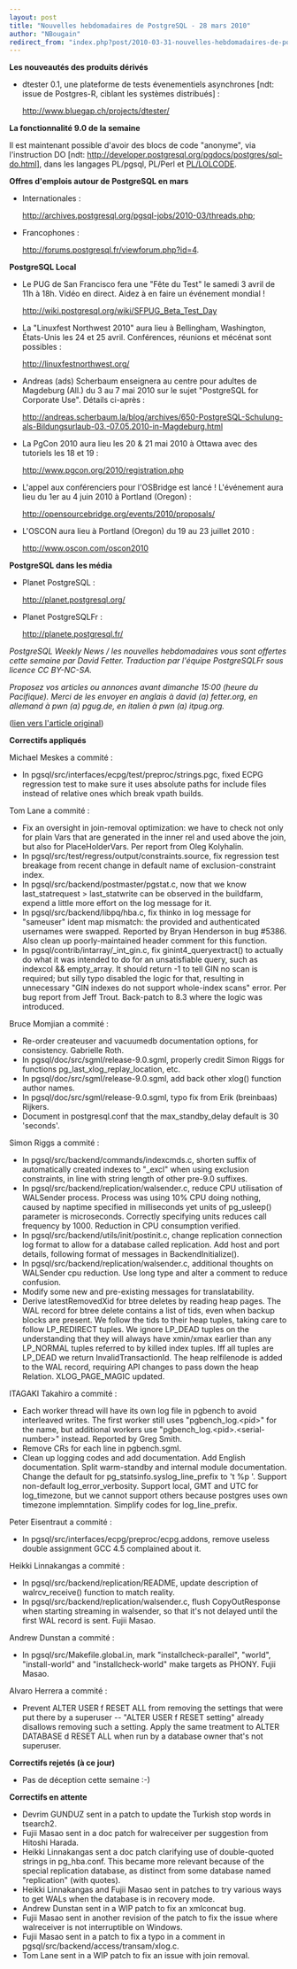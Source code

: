 ```yaml
---
layout: post
title: "Nouvelles hebdomadaires de PostgreSQL - 28 mars 2010"
author: "NBougain"
redirect_from: "index.php?post/2010-03-31-nouvelles-hebdomadaires-de-postgresql-28-mars-2010 "
---
```



<p><strong>Les nouveaut&eacute;s des produits d&eacute;riv&eacute;s</strong></p>

<ul>

<li>dtester 0.1, une plateforme de tests &eacute;venementiels asynchrones [ndt: issue de Postgres-R, ciblant les syst&egrave;mes distribu&eacute;s]&nbsp;: 

<a target="_blank" href="http://www.bluegap.ch/projects/dtester/">http://www.bluegap.ch/projects/dtester/</a></li>

</ul>

<p><strong>La fonctionnalit&eacute; 9.0 de la semaine</strong></p>

<p>Il est maintenant possible d'avoir des blocs de code "anonyme", via l'instruction DO [ndt: <a href="http://developer.postgresql.org/pgdocs/postgres/sql-do.html" target="_blank">http://developer.postgresql.org/pgdocs/postgres/sql-do.html</a>], dans les langages PL/pgsql, PL/Perl et <a href="http://pgfoundry.org/docman/?group_id=1000277">PL/LOLCODE</a>.</p>

<p><strong>Offres d'emplois autour de PostgreSQL en mars</strong></p>

<ul>

<li>Internationales&nbsp;: 

<a target="_blank" href="http://archives.postgresql.org/pgsql-jobs/2010-03/threads.php">http://archives.postgresql.org/pgsql-jobs/2010-03/threads.php</a>;</li>

<li>Francophones&nbsp;: 

<a target="_blank" href="http://forums.postgresql.fr/viewforum.php?id=4">http://forums.postgresql.fr/viewforum.php?id=4</a>.</li>

</ul>

<p><strong>PostgreSQL Local</strong></p>

<ul>

<li>Le PUG de San Francisco fera une "F&ecirc;te du Test" le samedi 3 avril de 11h &agrave; 18h. Vid&eacute;o en direct. Aidez &agrave; en faire un &eacute;v&eacute;nement mondial&nbsp;! 

<a target="_blank" href="http://wiki.postgresql.org/wiki/SFPUG_Beta_Test_Day">http://wiki.postgresql.org/wiki/SFPUG_Beta_Test_Day</a></li>

<li>La "Linuxfest Northwest 2010" aura lieu &agrave; Bellingham, Washington, &Eacute;tats-Unis les 24 et 25 avril. Conf&eacute;rences, r&eacute;unions et m&eacute;c&eacute;nat sont possibles&nbsp;: 

<a target="_blank" href="http://linuxfestnorthwest.org/">http://linuxfestnorthwest.org/</a></li>

<li>Andreas (ads) Scherbaum enseignera au centre pour adultes de Magdeburg (All.) du 3 au 7 mai 2010 sur le sujet "PostgreSQL for Corporate Use". D&eacute;tails ci-apr&egrave;s&nbsp;: 

<a target="_blank" href="http://andreas.scherbaum.la/blog/archives/650-PostgreSQL-Schulung-als-Bildungsurlaub-03.-07.05.2010-in-Magdeburg.html">http://andreas.scherbaum.la/blog/archives/650-PostgreSQL-Schulung-als-Bildungsurlaub-03.-07.05.2010-in-Magdeburg.html</a></li>

<li>La PgCon 2010 aura lieu les 20 &amp; 21 mai 2010 &agrave; Ottawa avec des tutoriels les 18 et 19&nbsp;: 

<a target="_blank" href="http://www.pgcon.org/2010/registration.php">http://www.pgcon.org/2010/registration.php</a></li>

<li>L'appel aux conf&eacute;renciers pour l'OSBridge est lanc&eacute;&nbsp;! L'&eacute;v&eacute;nement aura lieu du 1er au 4 juin 2010 &agrave; Portland (Oregon)&nbsp;: 

<a target="_blank" href="http://opensourcebridge.org/events/2010/proposals/">http://opensourcebridge.org/events/2010/proposals/</a></li>

<li>L'OSCON aura lieu &agrave; Portland (Oregon) du 19 au 23 juillet 2010&nbsp;: 

<a target="_blank" href="http://www.oscon.com/oscon2010">http://www.oscon.com/oscon2010</a></li>

</ul>

<p><strong>PostgreSQL dans les m&eacute;dia</strong></p>

<ul>

<li>Planet PostgreSQL&nbsp;: 

<a target="_blank" href="http://planet.postgresql.org/">http://planet.postgresql.org/</a></li>

<li>Planet PostgreSQLFr&nbsp;: 

<a target="_blank" href="http://planete.postgresql.fr/">http://planete.postgresql.fr/</a></li>

</ul>

<p><i>PostgreSQL Weekly News / les nouvelles hebdomadaires vous sont offertes cette semaine par David Fetter. Traduction par l'&eacute;quipe PostgreSQLFr sous licence CC BY-NC-SA.</i></p>

<p><i>Proposez vos articles ou annonces avant dimanche 15:00 (heure du Pacifique). Merci de les envoyer en anglais &agrave; david (a) fetter.org, en allemand &agrave; pwn (a) pgug.de, en italien &agrave; pwn (a) itpug.org.</i></p>

<p>(<a target="_blank" href="http://www.postgresql.org/community/weeklynews/pwn20100328">lien vers l'article original</a>)</p>

<!--more-->


<p><strong>Correctifs appliqu&eacute;s</strong></p>

<p>Michael Meskes a commit&eacute;&nbsp;:</p>

<ul>

<li>In pgsql/src/interfaces/ecpg/test/preproc/strings.pgc, fixed ECPG regression test to make sure it uses absolute paths for include files instead of relative ones which break vpath builds.</li>

</ul>

<p>Tom Lane a commit&eacute;&nbsp;:</p>

<ul>

<li>Fix an oversight in join-removal optimization: we have to check not only for plain Vars that are generated in the inner rel and used above the join, but also for PlaceHolderVars. Per report from Oleg Kolyhalin.</li>

<li>In pgsql/src/test/regress/output/constraints.source, fix regression test breakage from recent change in default name of exclusion-constraint index.</li>

<li>In pgsql/src/backend/postmaster/pgstat.c, now that we know last_statrequest &gt; last_statwrite can be observed in the buildfarm, expend a little more effort on the log message for it.</li>

<li>In pgsql/src/backend/libpq/hba.c, fix thinko in log message for "sameuser" ident map mismatch: the provided and authenticated usernames were swapped. Reported by Bryan Henderson in bug #5386. Also clean up poorly-maintained header comment for this function.</li>

<li>In pgsql/contrib/intarray/_int_gin.c, fix ginint4_queryextract() to actually do what it was intended to do for an unsatisfiable query, such as indexcol &amp;&amp; empty_array. It should return -1 to tell GIN no scan is required; but silly typo disabled the logic for that, resulting in unnecessary "GIN indexes do not support whole-index scans" error. Per bug report from Jeff Trout. Back-patch to 8.3 where the logic was introduced.</li>

</ul>

<p>Bruce Momjian a commit&eacute;&nbsp;:</p>

<ul>

<li>Re-order createuser and vacuumedb documentation options, for consistency. Gabrielle Roth.</li>

<li>In pgsql/doc/src/sgml/release-9.0.sgml, properly credit Simon Riggs for functions pg_last_xlog_replay_location, etc.</li>

<li>In pgsql/doc/src/sgml/release-9.0.sgml, add back other xlog() function author names.</li>

<li>In pgsql/doc/src/sgml/release-9.0.sgml, typo fix from Erik (breinbaas) Rijkers.</li>

<li>Document in postgresql.conf that the max_standby_delay default is 30 'seconds'.</li>

</ul>

<p>Simon Riggs a commit&eacute;&nbsp;:</p>

<ul>

<li>In pgsql/src/backend/commands/indexcmds.c, shorten suffix of automatically created indexes to "_excl" when using exclusion constraints, in line with string length of other pre-9.0 suffixes.</li>

<li>In pgsql/src/backend/replication/walsender.c, reduce CPU utilisation of WALSender process. Process was using 10% CPU doing nothing, caused by naptime specified in milliseconds yet units of pg_usleep() parameter is microseconds. Correctly specifying units reduces call frequency by 1000. Reduction in CPU consumption verified.</li>

<li>In pgsql/src/backend/utils/init/postinit.c, change replication connection log format to allow for a database called replication. Add host and port details, following format of messages in BackendInitialize().</li>

<li>In pgsql/src/backend/replication/walsender.c, additional thoughts on WALSender cpu reduction. Use long type and alter a comment to reduce confusion.</li>

<li>Modify some new and pre-existing messages for translatability.</li>

<li>Derive latestRemovedXid for btree deletes by reading heap pages. The WAL record for btree delete contains a list of tids, even when backup blocks are present. We follow the tids to their heap tuples, taking care to follow LP_REDIRECT tuples. We ignore LP_DEAD tuples on the understanding that they will always have xmin/xmax earlier than any LP_NORMAL tuples referred to by killed index tuples. Iff all tuples are LP_DEAD we return InvalidTransactionId. The heap relfilenode is added to the WAL record, requiring API changes to pass down the heap Relation. XLOG_PAGE_MAGIC updated.</li>

</ul>

<p>ITAGAKI Takahiro a commit&eacute;&nbsp;:</p>

<ul>

<li>Each worker thread will have its own log file in pgbench to avoid interleaved writes. The first worker still uses "pgbench_log.&lt;pid&gt;" for the name, but additional workers use "pgbench_log.&lt;pid&gt;.&lt;serial-number&gt;" instead. Reported by Greg Smith.</li>

<li>Remove CRs for each line in pgbench.sgml.</li>

<li>Clean up logging codes and add documentation. Add English documentation. Split warm-standby and internal module documentation. Change the default for pg_statsinfo.syslog_line_prefix to 't %p '. Support non-default log_error_verbosity. Support local, GMT and UTC for log_timezone, but we cannot support others because postgres uses own timezone implemntation. Simplify codes for log_line_prefix.</li>

</ul>

<p>Peter Eisentraut a commit&eacute;&nbsp;:</p>

<ul>

<li>In pgsql/src/interfaces/ecpg/preproc/ecpg.addons, remove useless double assignment GCC 4.5 complained about it.</li>

</ul>

<p>Heikki Linnakangas a commit&eacute;&nbsp;:</p>

<ul>

<li>In pgsql/src/backend/replication/README, update description of walrcv_receive() function to match reality.</li>

<li>In pgsql/src/backend/replication/walsender.c, flush CopyOutResponse when starting streaming in walsender, so that it's not delayed until the first WAL record is sent. Fujii Masao.</li>

</ul>

<p>Andrew Dunstan a commit&eacute;&nbsp;:</p>

<ul>

<li>In pgsql/src/Makefile.global.in, mark "installcheck-parallel", "world", "install-world" and "installcheck-world" make targets as PHONY. Fujii Masao.</li>

</ul>

<p>Alvaro Herrera a commit&eacute;&nbsp;:</p>

<ul>

<li>Prevent ALTER USER f RESET ALL from removing the settings that were put there by a superuser -- "ALTER USER f RESET setting" already disallows removing such a setting. Apply the same treatment to ALTER DATABASE d RESET ALL when run by a database owner that's not superuser.</li>

</ul>

<p><strong>Correctifs rejet&eacute;s (&agrave; ce jour)</strong></p>

<ul>

<li>Pas de d&eacute;ception cette semaine&nbsp;:-)</li>

</ul>

<p><strong>Correctifs en attente</strong></p>

<ul>

<li>Devrim GUNDUZ sent in a patch to update the Turkish stop words in tsearch2.</li>

<li>Fujii Masao sent in a doc patch for walreceiver per suggestion from Hitoshi Harada.</li>

<li>Heikki Linnakangas sent a doc patch clarifying use of double-quoted strings in pg_hba.conf. This became more relevant because of the special replication database, as distinct from some database named "replication" (with quotes).</li>

<li>Heikki Linnakangas and Fujii Masao sent in patches to try various ways to get WALs when the database is in recovery mode.</li>

<li>Andrew Dunstan sent in a WIP patch to fix an xmlconcat bug.</li>

<li>Fujii Masao sent in another revision of the patch to fix the issue where walreceiver is not interruptible on Windows.</li>

<li>Fujii Masao sent in a patch to fix a typo in a comment in pgsql/src/backend/access/transam/xlog.c.</li>

<li>Tom Lane sent in a WIP patch to fix an issue with join removal.</li>

</ul>